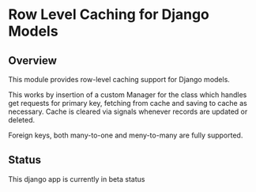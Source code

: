 # Row Level Caching for Django Models


## Overview

This module provides row-level caching support for Django models.

This works by insertion of a custom Manager for the class which handles get
requests for primary key, fetching from cache and saving to cache as necessary.
Cache is cleared via signals whenever records are updated or deleted.

Foreign keys, both many-to-one and meny-to-many are fully supported.


## Status

This django app is currently in beta status
